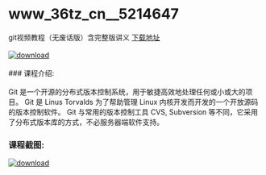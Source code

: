 # www_36tz_cn__5214647
git视频教程（无废话版）含完整版讲义
[下载地址](http://www.36tz.cn/article/5214647 "下载地址")
<br/></br>[![download](http://36tz.cn/muke_img/2020_07_1-94-300x225.png "下载地址")](http://www.36tz.cn/article/5214647 "下载地址")
<br/></br>### 课程介绍:<br/></br>Git 是一个开源的分布式版本控制系统，用于敏捷高效地处理任何或小或大的项目。
Git 是 Linus Torvalds 为了帮助管理 Linux 内核开发而开发的一个开放源码的版本控制软件。
Git 与常用的版本控制工具 CVS, Subversion 等不同，它采用了分布式版本库的方式，不必服务器端软件支持。

### 课程截图:
[![download](http://36tz.cn/muke_img/2020_07_2-95.png "下载地址")](http://www.36tz.cn/article/5214647 "下载地址")

